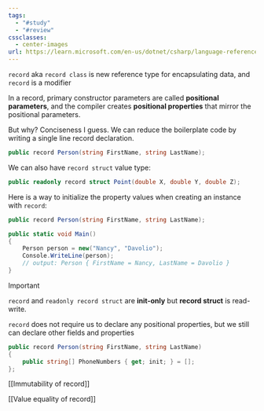 ```yaml
---
tags:
  - "#study"
  - "#review"
cssclasses:
  - center-images
url: https://learn.microsoft.com/en-us/dotnet/csharp/language-reference/builtin-types/record
---
```

`record` aka `record class` is new reference type for encapsulating data, and `record` is a modifier

In a record, primary constructor parameters are called **positional parameters**, and the compiler creates **positional properties** that mirror the positional parameters.

But why? Conciseness I guess. We can reduce the boilerplate code by writing a single line record declaration.

```cs
public record Person(string FirstName, string LastName);
```


We can also have `record struct` value type:

```cs
public readonly record struct Point(double X, double Y, double Z);
```

Here is a way to initialize the property values when creating an instance with `record`:

```cs
public record Person(string FirstName, string LastName);

public static void Main()
{
    Person person = new("Nancy", "Davolio");
    Console.WriteLine(person);
    // output: Person { FirstName = Nancy, LastName = Davolio }
}
```


> [!important] 
> `record` and `readonly record struct` are **init-only** but **record struct** is read-write.

`record` does not require us to declare any positional properties, but we still can declare other fields and properties

```cs
public record Person(string FirstName, string LastName)
{
    public string[] PhoneNumbers { get; init; } = [];
};
```

[[Immutability of record]]

[[Value equality of record]]

